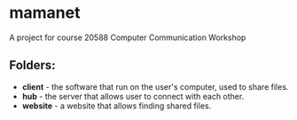 # mamanet

A project for course 20588 Computer Communication Workshop


## Folders:

* **client** - the software that run on the user's computer, used to share files.
* **hub** - the server that allows user to connect with each other.
* **website** - a website that allows finding shared files.

